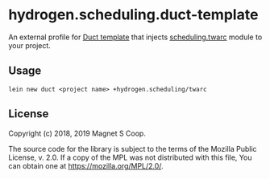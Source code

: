 # hydrogen.scheduling.duct-template

An external profile for [Duct template](https://github.com/duct-framework/duct) that injects [scheduling.twarc](https://github.com/magnetcoop/scheduling.twarc) module to your project.

## Usage

`lein new duct <project name> +hydrogen.scheduling/twarc`

## License

Copyright (c) 2018, 2019 Magnet S Coop.

The source code for the library is subject to the terms of the Mozilla Public License, v. 2.0. If a copy of the MPL was not distributed with this file, You can obtain one at https://mozilla.org/MPL/2.0/.
